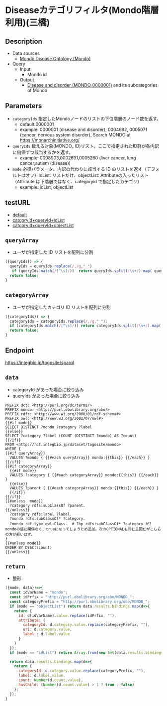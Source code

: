 # Diseaseカテゴリフィルタ(Mondo階層利用)(三橋)

## Description

- Data sources
    -  [Mondo Disease Ontology (Mondo) ](https://mondo.monarchinitiative.org/) 
- Query
    - Input
        - Mondo id
    - Output
        -  [Disease and disorder (MONDO_0000001)](https://monarchinitiative.org/disease/MONDO:0000001) and its subcategories of Mondo

## Parameters

* `categoryIds` 指定したMondoノードのリストの下位階層のノード数を返す。
  * default:0000001
  * example: 0000001 (disease and disorder), 0004992, 0005071  (cancer, nervous system disorder),  Search MONDO at https://monarchinitiative.org/
* `queryIds` 数える対象(MONDO_ ID)リスト。ここで指定されたID群が各内訳に何個ずつ該当するかを返す。
  * example: 0008903,0002691,0005260    (liver cancer, lung cancer,autism (disease))
* `mode` 必須パラメータ。内訳の代わりに該当する ID のリストを返す（デフォルトはオフ）idList: リストだけ、objectList: Attributeの入ったリスト（Attribute は下階層ではなく、categoryid で指定したカテゴリ）
  * example: idList, objectList

 ## testURL
  - [default](https://integbio.jp/togosite/sparqlist/api/disease_mondo_filter?categoryIds=0000001&queryIds=&mode=)
  - [catgoryId+queryId+idList](https://integbio.jp/togosite/sparqlist/api/disease_mondo_filter?categoryIds=0000001&queryIds=0008903%2C0002691%2C0005260&mode=idList)
  - [catgoryId+queryId+objectList](https://integbio.jp/togosite/sparqlist/api/disease_mondo_filter?categoryIds=0000001&queryIds=0008903%2C0002691%2C0005260&mode=objectList)

## `queryArray`
- ユーザが指定した ID リストを配列に分割

```javascript
({queryIds}) => {
  queryIds = queryIds.replace(/,/g," ")
   if (queryIds.match(/[^\s]/))  return queryIds.split(/\s+/).map( queryId => "MONDO_" + queryId );
  return false;
}
```

## `categoryArray`
- ユーザが指定したカテゴリ ID リストを配列に分割

```javascript
({categoryIds}) => {
  categoryIds = categoryIds.replace(/,/g," ");
  if (categoryIds.match(/[^\s]/)) return categoryIds.split(/\s+/).map( categoryId => "MONDO_" + categoryId　);
  return false;
}
```

## Endpoint

https://integbio.jp/togosite/sparql

## `data`
- categoryId があった場合に絞り込み
- queryIds があった場合に絞り込み
```sparql
PREFIX dct: <http://purl.org/dc/terms/>
PREFIX mondo: <http://purl.obolibrary.org/obo/>
PREFIX rdfs: <http://www.w3.org/2000/01/rdf-schema#>
PREFIX owl: <http://www.w3.org/2002/07/owl#>
{{#if mode}}
SELECT DISTINCT ?mondo ?category ?label
{{else}}
SELECT ?category ?label (COUNT (DISTINCT ?mondo) AS ?count) 
{{/if}}
FROM <http://rdf.integbio.jp/dataset/togosite/mondo>
WHERE {
{{#if queryArray}}
  VALUES ?mondo { {{#each queryArray}} mondo:{{this}} {{/each}} }
{{/if}}
{{#if categoryArray}}
  {{#if mode}}
  VALUES ?category { {{#each categoryArray}} mondo:{{this}} {{/each}} }    
  {{else}}
  VALUES ?parent { {{#each categoryArray}} mondo:{{this}} {{/each}} }
  {{/if}}
{{/if}}
{{#unless  mode}}
  ?category rdfs:subClassOf ?parent.
{{/unless}}
  ?category rdfs:label ?label.
  ?mondo rdfs:subClassOf* ?category.
  ?mondo rdf:type owl:Class.  # ?hp rdfs:subClassOf* ?category が?mondoの値に関係なく、trueになってしまうため追加。次のOPTIONALも同じ意図だがこちらの方が軽いはず。
} 
{{#unless mode}}  
ORDER BY DESC(?count)
{{/unless}}
```

## `return`
- 整形
```javascript
({mode, data})=>{
  const idVarName = "mondo";
  const idPrfix = "http://purl.obolibrary.org/obo/MONDO_";
  const categoryPrefix = "http://purl.obolibrary.org/obo/MONDO_";
  if (mode == "objectList") return data.results.bindings.map(d=>{
    return {
      id: d[idVarName].value.replace(idPrfix, ""), 
      attribute: {
        categoryId: d.category.value.replace(categoryPrefix, ""), 
        uri: d.category.value,
        label : d.label.value
      }
    }
  });
  if (mode == "idList") return Array.from(new Set(data.results.bindings.map(d=>d[idVarName].value.replace(idPrfix, "")))); // unique

  return data.results.bindings.map(d=>{ 
    return {
      categoryId: d.category.value.replace(categoryPrefix, ""), 
      label: d.label.value,
      count: Number(d.count.value),
      hasChild: (Number(d.count.value) > 1 ? true : false)
    };
  });	
}
```